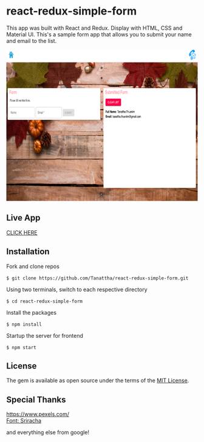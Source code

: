 # react-redux-simple-form

This app was built with React and Redux. Display with HTML, CSS and Material UI. This's a sample form app that allows you to submit your name and email to the list.

<img src="./public/img/example-pic.png" width="800" height="400" />

## Live App

[CLICK HERE](https://react-redux-example-form.herokuapp.com/)

## Installation

Fork and clone repos

    $ git clone https://github.com/Tanattha/react-redux-simple-form.git

Using two terminals, switch to each respective directory

    $ cd react-redux-simple-form

Install the packages

    $ npm install

Startup the server for frontend

    $ npm start

## License

The gem is available as open source under the terms of the [MIT License](https://opensource.org/licenses/MIT).


## Special Thanks

https://www.pexels.com/<br />
[Font: Sriracha](https://fonts.google.com/specimen/Sriracha)

and everything else from google!